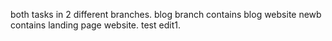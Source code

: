 both tasks in 2 different branches.
blog branch contains blog website
newb contains landing page website.
test edit1.
